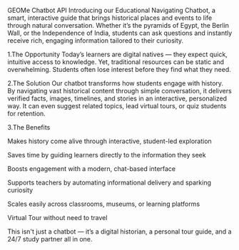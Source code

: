 
GEOMe Chatbot API
Introducing our Educational Navigating Chatbot, a smart, interactive guide that brings historical places and events to life through natural conversation. Whether it’s the pyramids of Egypt, the Berlin Wall, or the Independence of India, students can ask questions and instantly receive rich, engaging information tailored to their curiosity.

1.The Opportunity
Today’s learners are digital natives — they expect quick, intuitive access to knowledge. Yet, traditional resources can be static and overwhelming. Students often lose interest before they find what they need.

2.The Solution
Our chatbot transforms how students engage with history. By navigating vast historical content through simple conversation, it delivers verified facts, images, timelines, and stories in an interactive, personalized way. It can even suggest related topics, lead virtual tours, or quiz students for retention.

3.The Benefits

Makes history come alive through interactive, student-led exploration

Saves time by guiding learners directly to the information they seek

Boosts engagement with a modern, chat-based interface

Supports teachers by automating informational delivery and sparking curiosity

Scales easily across classrooms, museums, or learning platforms

Virtual Tour without need to travel

This isn't just a chatbot — it’s a digital historian, a personal tour guide, and a 24/7 study partner all in one.
